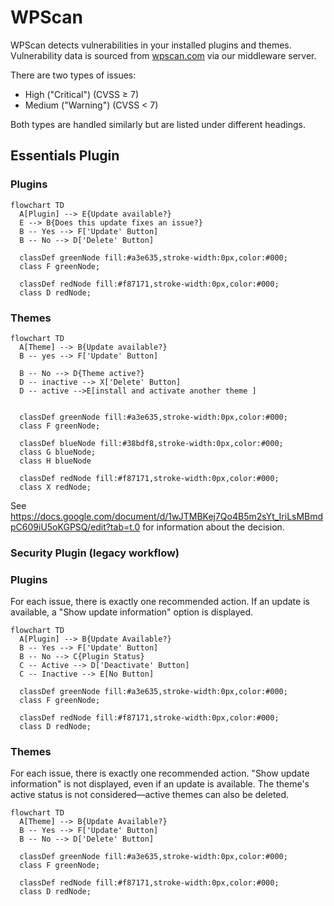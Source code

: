 # WPScan

WPScan detects vulnerabilities in your installed plugins and themes.
Vulnerability data is sourced from [wpscan.com](https://wpscan.com/) via our middleware server.

There are two types of issues:

- High ("Critical") (CVSS ≥ 7)
- Medium ("Warning") (CVSS < 7)

Both types are handled similarly but are listed under different headings.

## Essentials Plugin

### Plugins

```mermaid
flowchart TD
  A[Plugin] --> E{Update available?}
  E --> B{Does this update fixes an issue?}
  B -- Yes --> F['Update' Button]
  B -- No --> D['Delete' Button]

  classDef greenNode fill:#a3e635,stroke-width:0px,color:#000;
  class F greenNode;

  classDef redNode fill:#f87171,stroke-width:0px,color:#000;
  class D redNode;
```

### Themes

```mermaid
flowchart TD
  A[Theme] --> B{Update available?}
  B -- yes --> F['Update' Button]

  B -- No --> D{Theme active?}
  D -- inactive --> X['Delete' Button]
  D -- active -->E[install and activate another theme ]


  classDef greenNode fill:#a3e635,stroke-width:0px,color:#000;
  class F greenNode;

  classDef blueNode fill:#38bdf8,stroke-width:0px,color:#000;
  class G blueNode;
  class H blueNode

  classDef redNode fill:#f87171,stroke-width:0px,color:#000;
  class X redNode;
```

See https://docs.google.com/document/d/1wJTMBKej7Qo4B5m2sYt_IriLsMBmdpC609iU5oKGPSQ/edit?tab=t.0 for information about the decision.

### Security Plugin (legacy workflow)

### Plugins

For each issue, there is exactly one recommended action. If an update is available, a "Show update information" option is displayed.

```mermaid
flowchart TD
  A[Plugin] --> B{Update Available?}
  B -- Yes --> F['Update' Button]
  B -- No --> C{Plugin Status}
  C -- Active --> D['Deactivate' Button]
  C -- Inactive --> E[No Button]

  classDef greenNode fill:#a3e635,stroke-width:0px,color:#000;
  class F greenNode;

  classDef redNode fill:#f87171,stroke-width:0px,color:#000;
  class D redNode;
```

### Themes

For each issue, there is exactly one recommended action. "Show update information" is not displayed, even if an update is available.
The theme's active status is not considered—active themes can also be deleted.

```mermaid
flowchart TD
  A[Theme] --> B{Update Available?}
  B -- Yes --> F['Update' Button]
  B -- No --> D['Delete' Button]

  classDef greenNode fill:#a3e635,stroke-width:0px,color:#000;
  class F greenNode;

  classDef redNode fill:#f87171,stroke-width:0px,color:#000;
  class D redNode;
```
